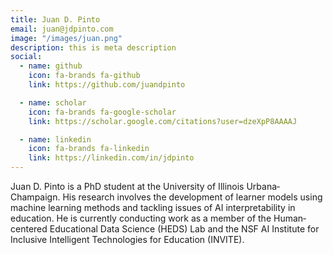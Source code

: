```yaml
---
title: Juan D. Pinto
email: juan@jdpinto.com
image: "/images/juan.png"
description: this is meta description
social:
  - name: github
    icon: fa-brands fa-github
    link: https://github.com/juandpinto

  - name: scholar
    icon: fa-brands fa-google-scholar
    link: https://scholar.google.com/citations?user=dzeXpP8AAAAJ

  - name: linkedin
    icon: fa-brands fa-linkedin
    link: https://linkedin.com/in/jdpinto
---
```


Juan D. Pinto is a PhD student at the University of Illinois Urbana‐Champaign. His research involves the development of learner models using machine learning methods and tackling issues of AI interpretability in education. He is currently conducting work as a member of the Human‐centered Educational Data Science (HEDS) Lab and the NSF AI Institute for Inclusive Intelligent Technologies for Education (INVITE).
